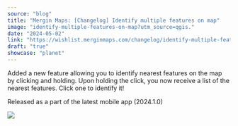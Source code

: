 ```yaml
---
source: "blog"
title: "Mergin Maps: [Changelog] Identify multiple features on map"
image: "identify-multiple-features-on-map?utm_source=qgis."
date: "2024-05-02"
link: "https://wishlist.merginmaps.com/changelog/identify-multiple-features-on-map?utm_source=qgis"
draft: "true"
showcase: "planet"
---
```


<p>Added a new feature allowing you to identify nearest features on the map by clicking and holding. Upon holding the click, you now receive a list of the nearest features. Click one to identify it!</p><p>Released as a part of the latest mobile app (2024.1.0)</p><img src="https://vault.featureos.app/uploads/attachment/upload/thumb-77e6e1277afb4726b8cc5e729c1bf17c.gif" />
